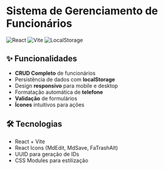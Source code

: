 # Sistema de Gerenciamento de Funcionários

![React](https://img.shields.io/badge/React-20232A?style=for-the-badge&logo=react&logoColor=61DAFB)
![Vite](https://img.shields.io/badge/Vite-B73BFE?style=for-the-badge&logo=vite&logoColor=FFD62E)
![LocalStorage](https://img.shields.io/badge/Storage-LocalStorage-blue)

## ✨ Funcionalidades

- **CRUD Completo** de funcionários
- Persistência de dados com **localStorage**
- Design **responsivo** para mobile e desktop
- Formatação automática de **telefone**
- **Validação** de formulários
- **Ícones** intuitivos para ações

## 🛠️ Tecnologias

- React + Vite
- React Icons (MdEdit, MdSave, FaTrashAlt)
- UUID para geração de IDs
- CSS Modules para estilização
